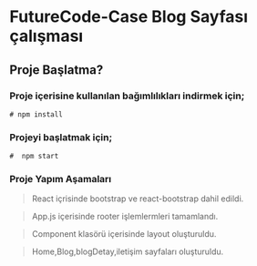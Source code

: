 
# FutureCode-Case Blog Sayfası çalışması

## Proje Başlatma?

### Proje içerisine kullanılan bağımlılıkları indirmek için;

```
# npm install
```
### Projeyi başlatmak için;

```
#  npm start
```
### Proje Yapım Aşamaları

> React içrisinde bootstrap ve react-bootstrap dahil edildi.

> App.js içerisinde rooter işlemlermleri tamamlandı.

> Component klasörü içerisinde layout oluşturuldu.

> Home,Blog,blogDetay,iletişim sayfaları oluşturuldu.
